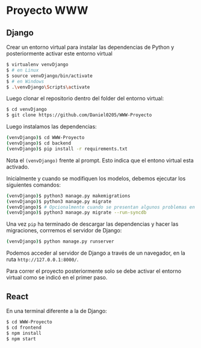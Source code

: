 # Proyecto WWW

## Django

Crear un entorno virtual para instalar las dependencias de Python y posteriormente activar este entorno virtual

```sh
$ virtualenv venvDjango
$ # en Linux 
$ source venvDjango/bin/activate
$ # en Windows 
$ .\venvDjango\Scripts\activate
```

Luego clonar el repositorio dentro del folder del entorno virtual:

```sh
$ cd venvDjango
$ git clone https://github.com/Daniel0205/WWW-Proyecto
```


Luego instalamos las dependencias:

```sh
(venvDjango)$ cd WWW-Proyecto
(venvDjango)$ cd backend
(venvDjango)$ pip install -r requirements.txt
```
Nota el `(venvDjango)` frente al prompt. Esto indica que el entono virtual esta activado.

Inicialmente y cuando se modifiquen los modelos, debemos ejecutar los siguientes comandos:

```sh
(venvDjango)$ python3 manage.py makemigrations
(venvDjango)$ python3 manage.py migrate
(venvDjango)$ # Opcionalmente cuando se presentan algunos problemas en la migracion
(venvDjango)$ python3 manage.py migrate --run-syncdb
```

Una vez `pip` ha terminado de descargar las dependencias y hacer las migraciones, corrremos el servidor de Django:
```sh
(venvDjango)$ python manage.py runserver
```
Podemos acceder al servidor de Django a través de un navegador, en la ruta  `http://127.0.0.1:8000/`.

Para correr el proyecto posteriormente solo se debe activar el entorno virtual como se indicó en el primer paso.

## React

En una terminal diferente a la de Django:

```sh
$ cd WWW-Proyecto
$ cd frontend
$ npm install
$ npm start
```
